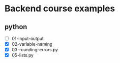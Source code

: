 # Backend course examples
## python
- [ ] 01-input-output
- [x] 02-variable-naming
- [x] 03-rounding-errors.py
- [x] 05-lists.py
